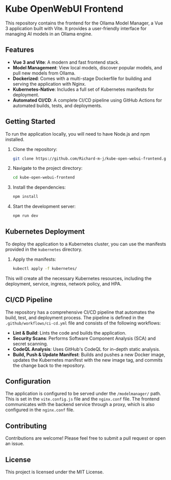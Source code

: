 # Kube OpenWebUI Frontend

This repository contains the frontend for the Ollama Model Manager, a Vue 3 application built with Vite. It provides a user-friendly interface for managing AI models in an Ollama engine.

## Features

  * **Vue 3 and Vite**: A modern and fast frontend stack.
  * **Model Management**: View local models, discover popular models, and pull new models from Ollama.
  * **Dockerized**: Comes with a multi-stage Dockerfile for building and serving the application with Nginx.
  * **Kubernetes-Native**: Includes a full set of Kubernetes manifests for deployment.
  * **Automated CI/CD**: A complete CI/CD pipeline using GitHub Actions for automated builds, tests, and deployments.

## Getting Started

To run the application locally, you will need to have Node.js and npm installed.

1.  Clone the repository:
    ```bash
    git clone https://github.com/Richard-m-j/kube-open-webui-frontend.git
    ```
2.  Navigate to the project directory:
    ```bash
    cd kube-open-webui-frontend
    ```
3.  Install the dependencies:
    ```bash
    npm install
    ```
4.  Start the development server:
    ```bash
    npm run dev
    ```

## Kubernetes Deployment

To deploy the application to a Kubernetes cluster, you can use the manifests provided in the `kubernetes` directory.

1.  Apply the manifests:
    ```bash
    kubectl apply -f kubernetes/
    ```

This will create all the necessary Kubernetes resources, including the deployment, service, ingress, network policy, and HPA.

## CI/CD Pipeline

The repository has a comprehensive CI/CD pipeline that automates the build, test, and deployment process. The pipeline is defined in the `.github/workflows/ci-cd.yml` file and consists of the following workflows:

  * **Lint & Build**: Lints the code and builds the application.
  * **Security Scans**: Performs Software Component Analysis (SCA) and secret scanning.
  * **CodeQL Analysis**: Uses GitHub's CodeQL for in-depth static analysis.
  * **Build, Push & Update Manifest**: Builds and pushes a new Docker image, updates the Kubernetes manifest with the new image tag, and commits the change back to the repository.

## Configuration

The application is configured to be served under the `/modelmanager/` path. This is set in the `vite.config.js` file and the `nginx.conf` file. The frontend communicates with the backend service through a proxy, which is also configured in the `nginx.conf` file.

## Contributing

Contributions are welcome\! Please feel free to submit a pull request or open an issue.

## License

This project is licensed under the MIT License.